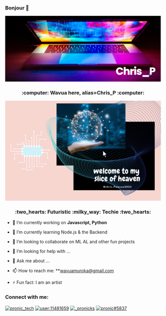### Bonjour 👋
<div>
    <img src="assests/images/banner.png" alt="image" />
</div>
<script src=“https://unpkg.com/@lottiefiles/lottie-player@latest/dist/lottie-player.js”></script><lottie-player src=“https://lottie.host/3c21c6f2-5e9c-42f8-887f-9ccf3c17d805/TLesUCSsP0.json” background=“#FFFFFF” speed=“1” style=“width: 300px; height: 300px” loop controls autoplay direction=“1” mode=“normal”></lottie-player>
<div>
    <h3 align="center"> :computer: Wavua here, alias=Chris_P :computer:</h3>
</div>
<div align="center">
    <img src="assests/images/SliceofHeaven.png"/>
</div>

<div>
    <h3 align="center"> :two_hearts: Futuristic :milky_way: Techie  :two_hearts:</h3>
</div>


<!--
**WavuaW/WavuaW** is a ✨ _special_ ✨ repository because its `README.md` (this file) appears on your GitHub profile. 

Here are some ideas to get you started:
-->

- 🔭 I’m currently working on **Javascript, Python**

- 🌱 I’m currently learning Node.js & the Backend
- 👯 I’m looking to collaborate on ML AL and other fun projects
- 🤔 I’m looking for help with ...
- 💬 Ask me about ...
- 📫 How to reach me: **wavuamuroka@gmail.com
- ⚡ Fun fact: I am an artist

<h3 align="left">Connect with me:</h3>
<p align="left">
<a href="https://twitter.com/cwavua" target="blank"><img align="center" src="https://raw.githubusercontent.com/rahuldkjain/github-profile-readme-generator/master/src/images/icons/Social/twitter.svg" alt="pronic_tech" height="30" width="40" /></a>
<a href="https://stackoverflow.com/users/user:11481659" target="blank"><img align="center" src="https://raw.githubusercontent.com/rahuldkjain/github-profile-readme-generator/master/src/images/icons/Social/stack-overflow.svg" alt="user:11481659" height="30" width="40" /></a>
<a href="https://instagram.com/_wavua_cw" target="blank"><img align="center" src="https://raw.githubusercontent.com/rahuldkjain/github-profile-readme-generator/master/src/images/icons/Social/instagram.svg" alt="_pronicks" height="30" width="40" /></a>
<a href="" target="blank"><img align="center" src="https://raw.githubusercontent.com/rahuldkjain/github-profile-readme-generator/master/src/images/icons/Social/discord.svg" alt="pronic#5837" height="30" width="40" /></a>
</p>

